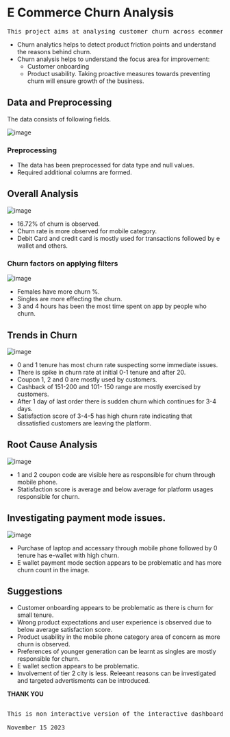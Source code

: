 # E Commerce Churn Analysis 
<pre>
This project aims at analysing customer churn across ecommerce data and investigate the root causes for churn. 
</pre>
 - Churn analytics helps to detect product friction points and understand the reasons behind churn.
 - Churn analysis helps to understand the focus area for improvement:
    - Customer onboarding
    - Product usability.
  Taking proactive measures towards preventing churn will ensure growth of the business. 

## Data and Preprocessing

The data consists of following fields. 

![image](https://github.com/pooja614/PowerBI_Projects_/assets/69869583/3ae6e49d-37bf-41e4-8ac6-3eea90b5944d)


### Preprocessing
- The data has been preprocessed for data type and null values. 
- Required additional columns are formed. 
## Overall Analysis
![image](https://github.com/pooja614/PowerBI_Projects_/assets/69869583/26a4988e-d6ff-4fa0-af62-5c06041eb782) 
- 16.72% of churn is observed. 
- Churn rate is more observed for mobile category.
- Debit Card and credit card is mostly used for transactions followed by e wallet and others. 
### Churn factors on applying filters
![image](https://github.com/pooja614/PowerBI_Projects_/assets/69869583/f5228579-a2e8-41f2-a3d9-12357508e847)
-	Females have more churn %. 
-	Singles are more effecting the churn. 
-	3 and 4 hours has been the most time spent on app by people who churn. 

## Trends in Churn
![image](https://github.com/pooja614/PowerBI_Projects_/assets/69869583/1a16df1c-d1e5-4a37-9cd9-15aa1399776c) 

- 0 and 1 tenure has most churn rate suspecting some immediate issues.
- There is spike in churn rate at initial 0-1 tenure and after 20. 
- Coupon 1, 2 and 0 are mostly used by customers.
- Cashback of 151-200 and 101- 150 range are mostly exercised by customers.
- After 1 day of last order there is sudden churn which continues for 3-4 days.
- Satisfaction score of 3-4-5 has high churn rate indicating that dissatisfied customers are leaving the platform. 

## Root Cause Analysis
![image](https://github.com/pooja614/PowerBI_Projects_/assets/69869583/dc783a25-2a03-4833-a23b-67fbc1a5c688)

- 1 and 2 coupon code are visible here as responsible for churn through mobile phone. 
- Statisfaction score is average and below average for platform usages responsible for churn.

## Investigating payment mode issues. 
![image](https://github.com/pooja614/PowerBI_Projects_/assets/69869583/e618bcc7-79a1-43de-8c32-4c41c1cdac6b) 

- Purchase of laptop and accessary through mobile phone followed by 0 tenure has e-wallet with high churn. 
- E wallet payment mode section appears to be problematic and has more churn count in the image.

## Suggestions 

- Customer onboarding appears to be problematic as there is churn for small tenure.
- Wrong product expectations and user experience is observed due to below average satisfaction score.
- Product usability in the mobile phone category area of concern as more churn is observed. 
- Preferences of younger generation can be learnt as singles are mostly responsible for churn. 
- E wallet section appears to be problematic.
- Involvement of tier 2 city is less. Releeant reasons can be investigated and targeted advertisments can be introduced. 


<b>THANK YOU</b> 

<pre>

This is non interactive version of the interactive dashboard.

November 15 2023
</pre>

